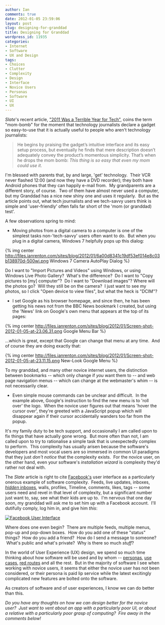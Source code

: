 ```yaml
---
author: Ian
comments: true
date: 2012-01-05 23:59:06
layout: post
slug: designing-for-granddad
title: Designing for Granddad
wordpress_id: 11935
categories:
- Internet
- Software
- UX and Design
tags:
- Choices
- Clutter
- Complexity
- Design
- Interface
- Novice Users
- Personas
- Software
- UI
- UX
---
```


_Slate_'s recent article, ["2011 Was a Terrible Year for Tech"](http://www.slate.com/articles/technology/technology/2011/12/the_year_s_worst_tech_trend_complexity_.html), coins the term "mom-bomb" for the moment that technology journalists declare a gadget so easy-to-use that it is actually useful to people who aren't technology journalists:

> He begins by praising the gadget’s intuitive interface and its easy setup process, but eventually he finds that mere description doesn’t adequately convey the product’s momentous simplicity. That’s when he drops the mom bomb: _This thing is so easy that even my mom could use it_.

I'm blessed with parents that, by and large, 'get' technology.  Their VCR never flashed 12:00 (and now they have a DVD recorder); they both have Android phones that they can happily e-mail from.  My grandparents are a different story, of course.  Two of them have almost never used a computer, but my Granddad has a nice new shiny one and uses it regularly.  But as the article points out, what tech journalists and we tech-savvy users think is simple and 'user-friendly' often falls far short of the 'mom (or granddad) test'.

A few observations spring to mind:

  * Moving photos from a digital camera to a computer is one of the simplest tasks non-'tech-savvy' users often want to do.  But when you plug in a digital camera, Windows 7 helpfully pops up this dialog:

{% img center http://files.ianrenton.com/sites/blog/2012/01/6a00d8341c19df53ef014e8c03b138970d-500wi.png Windows 7 Camera AutoPlay Dialog %}

Do I want to "Import Pictures and Videos" using Windows, or using Windows Live Photo Gallery?  What's the difference?  Do I want to "Copy pictures to [my] computer"?  Do I want to "Download images"? Where will the photos go?  Will they still be on the camera?  I just want to see my photos, so I click "Open device to view files", but what the heck is "DCIM"?
	
  * I set Google as his browser homepage, and since then, he has been getting his news not from the BBC News bookmark I created, but using the 'News' link on Google's own menu that appears at the top of its pages:  
  
{% img center http://files.ianrenton.com/sites/blog/2012/01/Screen-shot-2012-01-05-at-23.06.31.png Google Menu Bar %}

...which is great, except that Google can change that menu at any time.  And of course they are doing exactly that:  

{% img center http://files.ianrenton.com/sites/blog/2012/01/Screen-shot-2012-01-05-at-23.11.15.png New-Look Google Menu %}

To my granddad, and many other novice internet users, the distinction between bookmarks -- which only change if _you_ want them to -- and web page navigation menus -- which can change at the webmaster's whim -- is not necessarily clear.

	
  * Even simple mouse commands can be unclear and difficult.  In the example above, Google's instruction to find the new menu is to 'roll over' the logo.  When the novice user figures out that means 'hover the cursor over', they're greeted with a JavaScript popup which will disappear again if their cursor accidentally wanders too far from the popup.

It's my family duty to be tech support, and occasionally I am called upon to fix things that have actually gone wrong.  But more often than not, I am called upon to try to rationalise a simple task that is unexpectedly complex to perform.  This complexity has usually arisen because the software's developers and most vocal users are so immersed in common UI paradigms that they just _don't notice_ that the complexity exists.  For the novice user, on the other hand, even your software's _installation wizard_ is complexity they'd rather not deal with.

The _Slate_ article is right to cite [Facebook's](http://www.facebook.com) user interface as a particularly onerous example of software complexity.  Feeds, live updates, inboxes, [_hidden_ inboxes](http://www.geekestateblog.com/uncovering-your-hidden-inbox-in-facebook/), walls, profiles, Timeline, comments, likes, tags -- some users need and revel in that level of complexity, but a significant number just want to, say, see what their kids are up to.  I'm nervous that one day soon, my granddad will ask me to set him up with a Facebook account.  I'll dutifully comply, log him in, and give him _this_:  
  
[![Facebook User Interface](http://files.ianrenton.com/sites/blog/2012/01/Screen-shot-2012-01-05-at-23.29.061-600x322.png)](http://files.ianrenton.com/sites/blog/2012/01/Screen-shot-2012-01-05-at-23.29.061.png)

Where does one even begin?  There are multiple feeds, multiple menus, pop-up and pop-down boxes.  How do you add one of these "status" things?  How do you add a friend?  How do I send a message to someone?  What's public and what's private?  Why is there so much _stuff_?

In the world of User Experience (UX) design, we spend so much time thinking about how software will be used and by whom -- [personas](http://www.uxforthemasses.com/personas/), [use cases](http://gatherspace.com/static/use_case_example.html#1), [red routes](http://www.userfocus.co.uk/articles/redroutes.html) and all the rest.  But in the majority of software I see when working with novice users, it seems that either the novice user has not been considered, or their persona is paid lip service while the latest excitingly complicated new features are bolted onto the software.

As creators of software and of user experiences, I know we can do better than this.

_Do you have any thoughts on how we can design better for the novice user?  Just want to vent about an app with a particularly poor UI, or about a relative with a particularly poor grasp of computing?  Fire away in the comments below!_
